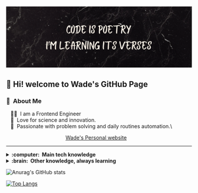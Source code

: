 <img src="images/codesLogan.png"></img>

## :wave: Hi! welcome to Wade's GitHub Page

### :space_invader: &nbsp;About Me

&nbsp;&nbsp;&nbsp;:technologist: &nbsp;I am a Frontend Engineer \
&nbsp;&nbsp;&nbsp;:seedling: &nbsp;Love for science and innovation.\
&nbsp;&nbsp;&nbsp;:heartbeat: &nbsp;Passionate with problem solving and daily routines automation.\

<p align="center">
  <a href="https://adad09382.github.io/">Wade's Personal website</a>&nbsp;&nbsp;&nbsp;&nbsp;
</p>

<hr/>

<details>
  <summary><b>:computer: &nbsp;Main tech knowledge</b></summary>
  <br/>

<img src="https://github.com/devicons/devicon/blob/master/icons/html5/html5-original-wordmark.svg"  alt="html5" width="25" height="25" />
<img src="https://raw.githubusercontent.com/devicons/devicon/master/icons/css3/css3-original-wordmark.svg" alt="css3" width="25" height="25" />
<img src="https://raw.githubusercontent.com/devicons/devicon/master/icons/javascript/javascript-original.svg" alt="javascript" width="25" height="25" />
<img src="https://github.com/devicons/devicon/blob/master/icons/jquery/jquery-original-wordmark.svg" alt="jquery" width="25" height="25" />
<img src="https://github.com/devicons/devicon/blob/master/icons/sass/sass-original.svg" alt="SASS" width="25" height="25" />
<img src="https://raw.githubusercontent.com/devicons/devicon/master/icons/bootstrap/bootstrap-plain.svg" alt="bootstrap" width="25" height="25" />
<img src="https://raw.githubusercontent.com/devicons/devicon/master/icons/vuejs/vuejs-original.svg" alt="vue" width="25" height="25" />
<img src="https://github.com/devicons/devicon/blob/master/icons/vuetify/vuetify-original.svg" alt="vuetify" width="25" height="25" />
<img src="https://raw.githubusercontent.com/devicons/devicon/master/icons/mongodb/mongodb-original.svg" alt="mongodb" width="25" height="25" />
<img src="https://raw.githubusercontent.com/devicons/devicon/master/icons/nodejs/nodejs-original-wordmark.svg" alt="nodejs" width="25" height="25" />
<img src="https://raw.githubusercontent.com/devicons/devicon/master/icons/python/python-original-wordmark.svg" alt="python" width="25" height="25" />
<img src="https://github.com/devicons/devicon/blob/master/icons/git/git-plain.svg" alt="git" width="25" height="25" />
<img src="https://github.com/devicons/devicon/blob/master/icons/github/github-original-wordmark.svg" alt="github" width="25" height="25" />

<!--
HTML, CSS, JavaScript, JQuery, SASS, bootstrap
Vue, Vuetify
Git, GitHub
NodeJS, Python
MongoDB
-->
</details>

<details>
  <summary><b>:brain: &nbsp;Other knowledge, always learning</b></summary>
  <br/>

![PHOTOSHOP](https://img.shields.io/badge/PHOTOSHOP-31A8FF.svg?&style=flat&logo=adobe-photoshop&logoColor=white)&nbsp;
![ILLUSTRATOR](https://img.shields.io/badge/ILLUSTRATOR-FFAE1A.svg?&style=flat&logo=adobe-illustrator&logoColor=black)&nbsp;\
![Blockchain](https://img.shields.io/badge/BLOCKCHAIN-121D33.svg?&style=flat&logo=blockchain-dot-com&logoColor=white)&nbsp;
![Cryptocurrencies](https://img.shields.io/badge/CRYPTOCURRENCY-00979D.svg?&style=flat&logo=cryptocurrency&logoColor=black)&nbsp;
![Bitcoin](https://img.shields.io/badge/BITCOIN-0769AD.svg?&style=flat&logo=bitcoin&logoColor=black)&nbsp;
![Ethereum](https://img.shields.io/badge/ETHEREUM-3C3C3D.svg?&style=flat&logo=ethereum&logoColor=white)&nbsp;

<!--
Illustrator, photoshop
blockchain, cryptocurrencies, cryptography, bitcoin, ethereum
-->
</details>

![Anurag's GitHub stats](https://github-readme-stats.vercel.app/api?username=adad09382&show_icons=true&theme=radical)

[![Top Langs](https://github-readme-stats.vercel.app/api/top-langs/?username=adad09382&layout=compact)](https://github.com/anuraghazra/github-readme-stats)
